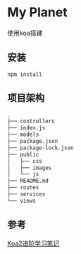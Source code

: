 # My Planet

使用koa搭建

## 安装

``npm install``

## 项目架构

```bash
.
├── controllers
├── index.js
├── models
├── package.json
├── package-lock.json
├── public
│   ├── css
│   ├── images
│   └── js
├── README.md
├── routes
├── services
└── views
```

## 参考

[Koa2进阶学习笔记](https://github.com/chenshenhai/koa2-note)
